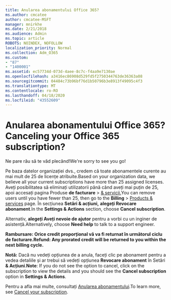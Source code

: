 ```yaml
---
title: Anularea abonamentului Office 365?
ms.author: cmcatee
author: cmcatee-MSFT
manager: mnirkhe
ms.date: 2/21/2018
ms.audience: Admin
ms.topic: article
ROBOTS: NOINDEX, NOFOLLOW
localization_priority: Normal
ms.collection: Adm_O365
ms.custom:
- "87"
- "1400001"
ms.assetid: ec57734d-073d-4aee-8c7c-f4aa9e7130ae
ms.openlocfilehash: a3416ec86908d529fd5f2750344763de36363a08
ms.sourcegitcommit: 04484c73b96bf76d1b50796b3e8913f49095c4f3
ms.translationtype: MT
ms.contentlocale: ro-RO
ms.lasthandoff: 04/18/2020
ms.locfileid: "43552609"
---
```

# <a name="canceling-your-office-365-subscription"></a><span data-ttu-id="a1716-102">Anularea abonamentului Office 365?</span><span class="sxs-lookup"><span data-stu-id="a1716-102">Canceling your Office 365 subscription?</span></span>

<span data-ttu-id="a1716-103">Ne pare rău să te văd plecând!</span><span class="sxs-lookup"><span data-stu-id="a1716-103">We're sorry to see you go!</span></span>
  
<span data-ttu-id="a1716-104">Pe baza datelor organizației dvs., credem că toate abonamentele curente au mai mult de 25 de licențe atribuite.</span><span class="sxs-lookup"><span data-stu-id="a1716-104">Based on your organization data, we believe all your current subscriptions have more than 25 assigned licenses.</span></span> <span data-ttu-id="a1716-105">Aveți posibilitatea să eliminați utilizatorii până când aveți mai puțin de 25, apoi accesați pagina Produse **de facturare** \> [& servicii.](https://go.microsoft.com/fwlink/p/?linkid=842054)</span><span class="sxs-lookup"><span data-stu-id="a1716-105">You can remove users until you have fewer than 25, then go to the **Billing** \> [Products & services](https://go.microsoft.com/fwlink/p/?linkid=842054) page.</span></span> <span data-ttu-id="a1716-106">În secțiunea **Setări & acțiuni,** **alegeți Revocare abonament**.</span><span class="sxs-lookup"><span data-stu-id="a1716-106">In the **Settings & Actions** section, choose **Cancel subscription**.</span></span>
  
<span data-ttu-id="a1716-107">Alternativ, **alegeți Aveți nevoie de ajutor** pentru a vorbi cu un inginer de asistență.</span><span class="sxs-lookup"><span data-stu-id="a1716-107">Alternatively, choose **Need help** to talk to a support engineer.</span></span>
  
<span data-ttu-id="a1716-108">**Rambursare: Orice credit proporțional vă va fi returnat în următorul ciclu de facturare.**</span><span class="sxs-lookup"><span data-stu-id="a1716-108">**Refund: Any prorated credit will be returned to you within the next billing cycle.**</span></span> 

<span data-ttu-id="a1716-109">**Notă:** Dacă nu vedeți opțiunea de a anula, faceți clic pe abonament pentru a vedea detaliile și ar trebui să vedeți opțiunea **Revocare abonament** în Setări **& Acțiuni**.</span><span class="sxs-lookup"><span data-stu-id="a1716-109">**Note**: If you do not see the option to cancel, click on the subscription to view the details and you should see the **Cancel subscription** option in **Settings & Actions**.</span></span> 

<span data-ttu-id="a1716-110">Pentru a afla mai multe, consultați [Anularea abonamentului](https://docs.microsoft.com/office365/admin/subscriptions-and-billing/cancel-your-subscription).</span><span class="sxs-lookup"><span data-stu-id="a1716-110">To learn more, see [Cancel your subscription](https://docs.microsoft.com/office365/admin/subscriptions-and-billing/cancel-your-subscription).</span></span>
